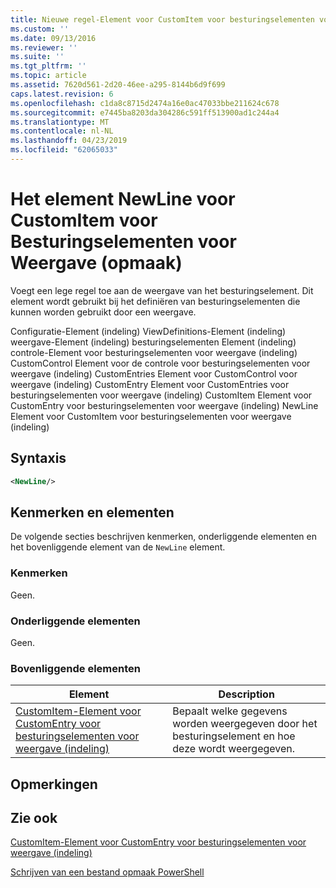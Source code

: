 ```yaml
---
title: Nieuwe regel-Element voor CustomItem voor besturingselementen voor weergave (indeling) | Microsoft Docs
ms.custom: ''
ms.date: 09/13/2016
ms.reviewer: ''
ms.suite: ''
ms.tgt_pltfrm: ''
ms.topic: article
ms.assetid: 7620d561-2d20-46ee-a295-8144b6d9f699
caps.latest.revision: 6
ms.openlocfilehash: c1da8c8715d2474a16e0ac47033bbe211624c678
ms.sourcegitcommit: e7445ba8203da304286c591ff513900ad1c244a4
ms.translationtype: MT
ms.contentlocale: nl-NL
ms.lasthandoff: 04/23/2019
ms.locfileid: "62065033"
---
```

# <a name="newline-element-for-customitem-for-controls-for-view-format"></a>Het element NewLine voor CustomItem voor Besturingselementen voor Weergave (opmaak)

Voegt een lege regel toe aan de weergave van het besturingselement. Dit element wordt gebruikt bij het definiëren van besturingselementen die kunnen worden gebruikt door een weergave.

Configuratie-Element (indeling) ViewDefinitions-Element (indeling) weergave-Element (indeling) besturingselementen Element (indeling) controle-Element voor besturingselementen voor weergave (indeling) CustomControl Element voor de controle voor besturingselementen voor weergave (indeling) CustomEntries Element voor CustomControl voor weergave (indeling) CustomEntry Element voor CustomEntries voor besturingselementen voor weergave (indeling) CustomItem Element voor CustomEntry voor besturingselementen voor weergave (indeling) NewLine Element voor CustomItem voor besturingselementen voor weergave (indeling)

## <a name="syntax"></a>Syntaxis

```xml
<NewLine/>
```

## <a name="attributes-and-elements"></a>Kenmerken en elementen

De volgende secties beschrijven kenmerken, onderliggende elementen en het bovenliggende element van de `NewLine` element.

### <a name="attributes"></a>Kenmerken

Geen.

### <a name="child-elements"></a>Onderliggende elementen

Geen.

### <a name="parent-elements"></a>Bovenliggende elementen

|Element|Description|
|-------------|-----------------|
|[CustomItem-Element voor CustomEntry voor besturingselementen voor weergave (indeling)](./customitem-element-for-customentry-for-controls-for-view-format.md)|Bepaalt welke gegevens worden weergegeven door het besturingselement en hoe deze wordt weergegeven.|

## <a name="remarks"></a>Opmerkingen

## <a name="see-also"></a>Zie ook

[CustomItem-Element voor CustomEntry voor besturingselementen voor weergave (indeling)](./customitem-element-for-customentry-for-controls-for-view-format.md)

[Schrijven van een bestand opmaak PowerShell](./writing-a-powershell-formatting-file.md)

